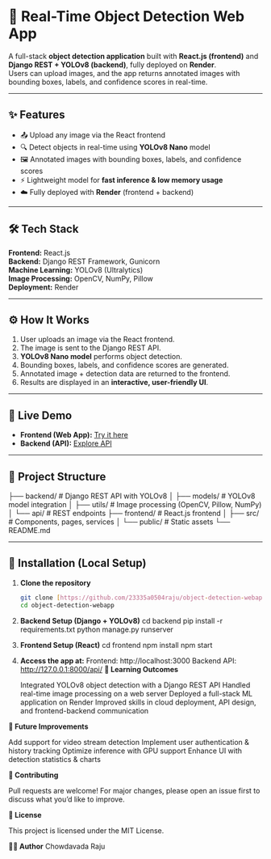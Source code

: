 # 🚀 Real-Time Object Detection Web App

A full-stack **object detection application** built with **React.js (frontend)** and **Django REST + YOLOv8 (backend)**, fully deployed on **Render**.  
Users can upload images, and the app returns annotated images with bounding boxes, labels, and confidence scores in real-time.  

---

## ✨ Features
- 📤 Upload any image via the React frontend  
- 🔍 Detect objects in real-time using **YOLOv8 Nano** model  
- 🖼️ Annotated images with bounding boxes, labels, and confidence scores  
- ⚡ Lightweight model for **fast inference & low memory usage**  
- ☁️ Fully deployed with **Render** (frontend + backend)  

---

## 🛠️ Tech Stack
**Frontend:** React.js  
**Backend:** Django REST Framework, Gunicorn  
**Machine Learning:** YOLOv8 (Ultralytics)  
**Image Processing:** OpenCV, NumPy, Pillow  
**Deployment:** Render  

---

## ⚙️ How It Works
1. User uploads an image via the React frontend.  
2. The image is sent to the Django REST API.  
3. **YOLOv8 Nano model** performs object detection.  
4. Bounding boxes, labels, and confidence scores are generated.  
5. Annotated image + detection data are returned to the frontend.  
6. Results are displayed in an **interactive, user-friendly UI**.  

---

## 🔗 Live Demo
- **Frontend (Web App):** [Try it here](https://lnkd.in/evxH2bRx)  
- **Backend (API):** [Explore API](https://lnkd.in/esDwK-bQ)  

---


## 📂 Project Structure
   ├── backend/ # Django REST API with YOLOv8
   │ ├── models/ # YOLOv8 model integration
   │ ├── utils/ # Image processing (OpenCV, Pillow, NumPy)
   │ └── api/ # REST endpoints
   ├── frontend/ # React.js frontend
   │ ├── src/ # Components, pages, services
   │ └── public/ # Static assets
   └── README.md


---

## 🔧 Installation (Local Setup)

1. **Clone the repository**
   ```bash
   git clone [https://github.com/23335a0504raju/object-detection-webapp.git](https://github.com/23335a0504raju/ObjectDetection/)
   cd object-detection-webapp

2. **Backend Setup (Django + YOLOv8)**
   cd backend
   pip install -r requirements.txt
   python manage.py runserver

3. **Frontend Setup (React)**
   cd frontend
   npm install
   npm start
4. **Access the app at:**
   Frontend: http://localhost:3000
   Backend API: http://127.0.0.1:8000/api/
 **🏅 Learning Outcomes**

   Integrated YOLOv8 object detection with a Django REST API 
   Handled real-time image processing on a web server 
   Deployed a full-stack ML application on Render
   Improved skills in cloud deployment, API design, and frontend-backend communication

**📌 Future Improvements**

   Add support for video stream detection
   Implement user authentication & history tracking
   Optimize inference with GPU support
   Enhance UI with detection statistics & charts

**🤝 Contributing**

   Pull requests are welcome! For major changes, please open an issue first to discuss what you’d like to improve.

**📜 License**

   This project is licensed under the MIT License.

**👨‍💻 Author**
   Chowdavada Raju

